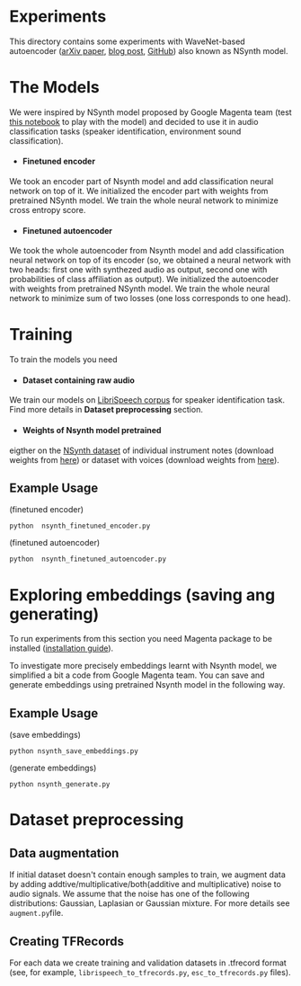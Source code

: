 # Experiments
This directory contains some experiments with WaveNet-based autoencoder
([arXiv paper](https://arxiv.org/abs/1704.01279), [blog post](https://magenta.tensorflow.org/nsynth),
[GitHub](https://github.com/tensorflow/magenta/tree/master/magenta/models/nsynth)) also known as NSynth model.

# The Models
We were inspired by NSynth model proposed by Google Magenta team (test 
[this notebook](https://colab.research.google.com/notebooks/magenta/nsynth/nsynth.ipynb) to play with the model)
and decided to use it in audio classification tasks (speaker identification, environment sound classification). 

  * #### Finetuned encoder
  
  We took an encoder part of Nsynth model and add classification neural network on top of it. 
  We initialized the encoder part with weights from pretrained NSynth model.  We train
  the whole neural network to minimize cross entropy score. 
  
  * #### Finetuned autoencoder
  
  We took the whole autoencoder from Nsynth model
  and add classification neural network on top of its encoder
  (so, we obtained a neural network with two heads: first one with synthezed audio as output,
  second one with probabilities of class affiliation as output).
  We initialized the autoencoder with weights from pretrained NSynth model. 
  We train  the whole neural network to minimize sum of two losses
  (one loss corresponds to one head). 
  
# Training
To train the models you need 
  * #### Dataset containing raw audio 
  We train our models on [LibriSpeech corpus](http://www.openslr.org/12/) for speaker identification task. Find  more details in **Dataset preprocessing** section.
  
  * #### Weights of Nsynth model pretrained 
  
  eigther on the [NSynth dataset](https://magenta.tensorflow.org/datasets/nsynth) 
  of individual instrument notes (download weights from [here](http://download.magenta.tensorflow.org/models/nsynth/wavenet-ckpt.tar))
  or dataset with voices (download weights from [here](http://download.magenta.tensorflow.org/models/nsynth/wavenet-voice-ckpt.tar.gz)).
  
 ## Example Usage
 (finetuned encoder)
 
 ```python  nsynth_finetuned_encoder.py```
 
 (finetuned autoencoder)
 
 ```python  nsynth_finetuned_autoencoder.py```
 
 # Exploring embeddings (saving ang generating)
 To run experiments from this section you need Magenta package to be installed
 ([installation guide](https://github.com/tensorflow/magenta)).
 
 To investigate more precisely embeddings learnt with Nsynth model, we simplified a bit a code from Google Magenta team.
 You can save and generate embeddings using pretrained Nsynth model in the following way.
 
 ## Example Usage
(save embeddings)
```
python nsynth_save_embeddings.py
```

(generate embeddings)
```
python nsynth_generate.py
```

# Dataset preprocessing

## Data augmentation
If initial dataset doesn't contain enough samples to train, we augment data by adding addtive/multiplicative/both(additive and multiplicative) noise to audio signals. We assumе that the noise has one of the following distributions: Gaussian, Laplasian or Gaussian mixture. For more details see `augment.py`file.

## Creating TFRecords
For each data we create training and validation datasets in .tfrecord format (see, for example, `librispeech_to_tfrecords.py`, `esc_to_tfrecords.py` files).

